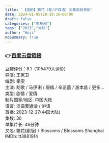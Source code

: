 ```yaml
---
title: '【追剧】繁花（普/沪双语）全集每日更新'
date: 2024-01-05T20:10:36+08:00
draft: false
categories: ["电视剧"]
tags: ["2023","大陆"]
author: "Wuji"
noSummary: true
---
```


### 👉[百度云盘链接](https://pan.baidu.com/s/19AVYN8K3YLw06Y2WBWGC0A?pwd=1234)

豆瓣评分：8.1（105479人评价）<br>
导演: 王家卫<br>
编剧: 秦雯<br>
主演: 胡歌 / 马伊琍 / 唐嫣 / 辛芷蕾 / 游本昌 / 更多...<br>
类型: 剧情 / 爱情<br>
制片国家/地区: 中国大陆<br>
语言: 汉语普通话 / 沪语<br>
首播: 2023-12-27(中国大陆)<br>
集数: 30<br>
单集片长: 46分钟<br>
又名: 繁花(剧版) / Blossoms / Blossoms Shanghai<br>
IMDb: tt3881914